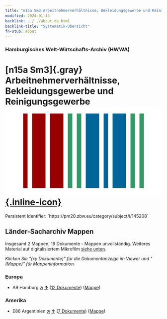 ```yaml
---
title: "n15a Sm3 Arbeitnehmerverhältnisse, Bekleidungsgewerbe und Reinigungsgewerbe"
modified: 2024-01-13
backlink: ../../about.de.html
backlink-title: "Systematik-Übersicht"
fn-stub: about
---
```


### Hamburgisches Welt-Wirtschafts-Archiv (HWWA)

# [n15a Sm3]{.gray}&#8201; Arbeitnehmerverhältnisse, Bekleidungsgewerbe und Reinigungsgewerbe &#160; [![Wikidata](/images/Wikidata-logo.svg "Wikidata"){.inline-icon}](http://www.wikidata.org/entity/Q104710799)

<div class="hint">Persistent Identifier: `https://pm20.zbw.eu/category/subject/i/145208`</div>







## Länder-Sacharchiv Mappen






Insgesamt 2 Mappen, 19 Dokumente - Mappen unvollständig. Weiteres Material auf digitalisiertem Mikrofilm [siehe unten](#filmsections).

_Klicken Sie "(xy Dokumente)" für die Dokumentanzeige im Viewer und "(Mappe)" für Mappeninformation._




### Europa

- A9 Hamburg [**&nearr;**](../../../geo/i/140905/about.de.html "Hamburg (alle Mappen)") [**&uarr;**](../../../geo/about.de.html#A9 "Ländersystematik") (<a href="https://pm20.zbw.eu/iiifview/folder/sh/140905,145208" title="über: Hamburg : Arbeitnehmerverhältnisse, Bekleidungsgewerbe und Reinigungsgewerbe" target="_blank">12 Dokumente</a>) ([Mappe](../../../../folder/sh/1409xx/140905/1452xx/145208/about.de.html))

### Amerika

- E86 Argentinien [**&nearr;**](../../../geo/i/141692/about.de.html "Argentinien (alle Mappen)") [**&uarr;**](../../../geo/about.de.html#E86 "Ländersystematik") (<a href="https://pm20.zbw.eu/iiifview/folder/sh/141692,145208" title="über: Argentinien : Arbeitnehmerverhältnisse, Bekleidungsgewerbe und Reinigungsgewerbe" target="_blank">7 Dokumente</a>) ([Mappe](../../../../folder/sh/1416xx/141692/1452xx/145208/about.de.html))



<a id="filmsections" />













